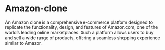 # Amazon-clone
An Amazon clone is a comprehensive e-commerce platform designed to replicate the functionality, design, and features of Amazon.com, one of the world’s leading online marketplaces. Such a platform allows users to buy and sell a wide range of products, offering a seamless shopping experience similar to Amazon.
